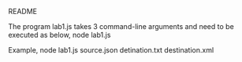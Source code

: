 README

The program lab1.js takes 3 command-line arguments and need to be executed as below,
node  lab1.js  <source json file>  <detination text file name>  <destination xml file name>

Example,
    node lab1.js source.json detination.txt destination.xml
